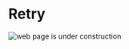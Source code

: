 # Retry

![web page is under construction](https://docimages.blob.core.chinacloudapi.cn/images/commingsoon20210514.jpg)
